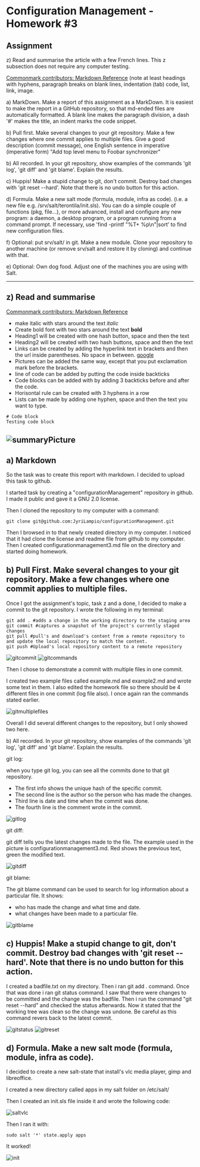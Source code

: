 # Configuration Management - Homework #3

## Assignment
z) Read and summarise the article with a few French lines. This z subsection does not require any computer testing.

[Commonmark contributors: Markdown Reference](https://commonmark.org/help/) (note at least headings with hyphens, paragraph breaks on blank lines, indentation (tab) code, list, link, image.

a) MarkDown. Make a report of this assignment as a MarkDown. It is easiest to make the report in a GitHub repository, so that md-ended files are automatically formatted. A blank line makes the paragraph division, a dash '#' makes the title, an indent marks the code snippet.

b) Pull first. Make several changes to your git repository. Make a few changes where one commit applies to multiple files. Give a good description (commit message), one English sentence in imperative (imperative form) "Add top level menu to Foobar synchronizer"

b) All recorded. In your git repository, show examples of the commands 'git log', 'git diff' and 'git blame'. Explain the results.

c) Huppis! Make a stupid change to git, don't commit. Destroy bad changes with 'git reset --hard'. Note that there is no undo button for this action.

d) Formula. Make a new salt mode (formula, module, infra as code). (i.e. a new file e.g. /srv/salt/terontila/init.sls). You can do a simple couple of functions (pkg, file...), or more advanced, install and configure any new program: a daemon, a desktop program, or a program running from a command prompt. If necessary, use 'find -printf "%T+ %p\n"|sort' to find new configuration files.

f) Optional: put srv/salt/ in git. Make a new module. Clone your repository to another machine (or remove srv/salt and restore it by cloning) and continue with that.

e) Optional: Own dog food. Adjust one of the machines you are using with Salt.

---
## z) Read and summarise

[Commonmark contributors: Markdown Reference](https://commonmark.org/help/)

- make italic with stars around the text *italic*
- Create bold font with two stars around the text **bold**
- Heading1 will be created with one hash button, space and then the text
- Heading2 will be created with two hash buttons, space and then the text
- Links can be created by adding the hyperlink text in brackets and then the url inside parentheses. No space in between. [google](https://www.google.com)
- Pictures can be added the same way, except that you put exclamation mark before the brackets.
- line of code can be added by putting the code inside backticks
- Code blocks can be added with by adding 3 backticks before and after the code.
- Horisontal rule can be created with 3 hyphens in a row
- Lists can be made by adding one hyphen, space and then the text you want to type.

```
# Code block
Testing code block
```

![summaryPicture](summary1.png)
---
## a) Markdown

So the task was to create this report with markdown. I decided to upload this task to github.

I started task by creating a "configurationManagement" repository in github. I made it public and gave it a GNU 2.0 license.

Then I cloned the repository to my computer with a command:

`git clone git@github.com:JyriLampio/configurationManagement.git`

Then I browsed in to that newly created directory in my computer. I noticed that it had clone the license and readme file from github to my computer.
Then I created configurationmanagement3.md file on the directory and started doing homework.

## b) Pull First. Make several changes to your git repository. Make a few changes where one commit applies to multiple files.

Once I got the assignment's topic, task z and a done, I decided to make a commit to the git repository. I wrote the following in my terminal:

```
git add . #adds a change in the working directory to the staging area
git commit #captures a snapshot of the project's currently staged changes
git pull #pull's and download's content from a remote repository to and update the local repository to match the content. 
git push #Upload's local repository content to a remote repository
```
![gitcommit](gitCommit.png)
![gitcommands](gitcommands.png)

Then I chose to demonstrate a commit with multiple files in one commit. 

I created two example files called example.md and example2.md and wrote some text in them. I also edited the homework file so there should be 4 different files in one commit (log file also). I once again ran the commands stated earlier.

![gitmultiplefiles](gitmultiplefiles.png) 

Overall I did several different changes to the repository, but I only showed two here.

b) All recorded. In your git repository, show examples of the commands 'git log', 'git diff' and 'git blame'. Explain the results.

git log:

when you type git log, you can see all the commits done to that git repository. 
- The first info shows the unique hash of the specific commit.
- The second line is the author so the person who has made the changes.
- Third line is date and time when the commit was done.
- The fourth line is the comment wrote in the commit.

![gitlog](gitlog.png)

git diff:

git diff tells you the latest changes made to the file. The example used in the picture is configurationmanagement3.md. Red shows the previous text, green the modified text.

![gitdiff](gitdiff.png)

git blame:

The git blame command can be used to search for log information about a particular file. It shows:
- who has made the change and what time and date.
- what changes have been made to a particular file.

![gitblame](gitblame.png)

## c) Huppis! Make a stupid change to git, don't commit. Destroy bad changes with 'git reset --hard'. Note that there is no undo button for this action.

I created a badfile.txt on my directory. Then i ran git add . command. Once that was done i ran git status command. I saw that there were changes to be committed and the change was the badfile. Then i run the command "git reset --hard" and checked the status afterwards. Now it stated that the working tree was clean so the change was undone. Be careful as this command revers back to the latest commit.

![gitstatus](gitstatus.png)
![gitreset](gitreset.png)


## d) Formula. Make a new salt mode (formula, module, infra as code).

I decided to create a new salt-state that install's vlc media player, gimp and libreoffice.

I created a new directory called apps in my salt folder on /etc/salt/

Then I created an init.sls file inside it and wrote the following code:

![saltvlc](saltvlc.png)

Then I ran it with:

`sudo salt '*' state.apply apps`

It worked! 

![init](init.png)